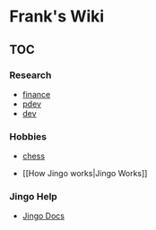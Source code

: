 # Frank's Wiki
## TOC

### Research
- [finance]
- [pdev]
- [dev]


[finance]:http://www.google.com
[dev]:http://www.google.com
[pdev]:http://www.google.com



### Hobbies
- [chess]

- [[How Jingo works|Jingo Works]]



[chess]:http://www.google.com



### Jingo Help

- [Jingo Docs](https://github.com/claudioc/jingo)
